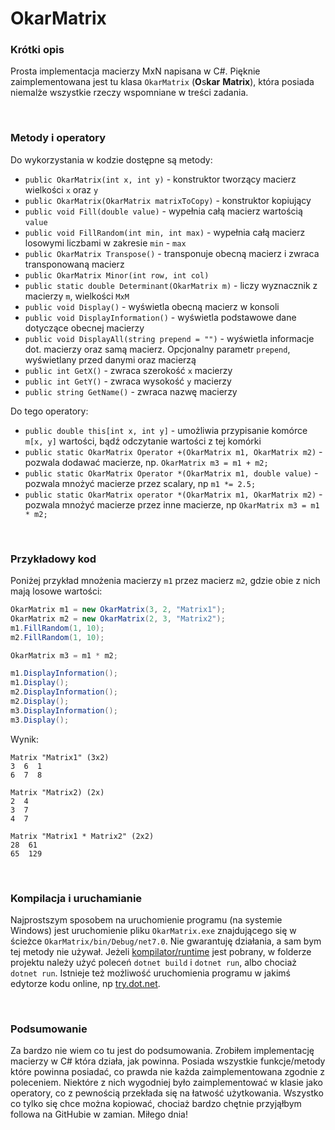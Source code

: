 # OkarMatrix

### Krótki opis

Prosta implementacja macierzy MxN napisana w C#. Pięknie zaimplementowana jest tu klasa `OkarMatrix` (**O**s**kar** **Matrix**), która posiada niemalże wszystkie rzeczy wspomniane w treści zadania.

<br>

### Metody i operatory

Do wykorzystania w kodzie dostępne są metody:
- `public OkarMatrix(int x, int y)` - konstruktor tworzący macierz wielkości `x` oraz `y`
- `public OkarMatrix(OkarMatrix matrixToCopy)` - konstruktor kopiujący
- `public void Fill(double value)` - wypełnia całą macierz wartością `value`
- `public void FillRandom(int min, int max)` - wypełnia całą macierz losowymi liczbami w zakresie `min` - `max`
- `public OkarMatrix Transpose()` - transponuje obecną macierz i zwraca transponowaną macierz
- `public OkarMatrix Minor(int row, int col)`
- `public static double Determinant(OkarMatrix m)` - liczy wyznacznik z macierzy `m`, wielkości `MxM`
- `public void Display()` - wyświetla obecną macierz w konsoli
- `public void DisplayInformation()` - wyświetla podstawowe dane dotyczące obecnej macierzy
- `public void DisplayAll(string prepend = "")` - wyświetla informacje dot. macierzy oraz samą macierz. Opcjonalny parametr `prepend`, wyświetlany przed danymi oraz macierzą
- `public int GetX()` - zwraca szerokość `x` macierzy
- `public int GetY()` - zwraca wysokość `y` macierzy
- `public string GetName()` - zwraca nazwę macierzy

Do tego operatory:
- `public double this[int x, int y]` - umożliwia przypisanie komórce `m[x, y]` wartości, bądź odczytanie wartości z tej komórki
- `public static OkarMatrix Operator +(OkarMatrix m1, OkarMatrix m2)` - pozwala dodawać macierze, np. `OkarMatrix m3 = m1 + m2;`
- `public static OkarMatrix Operator *(OkarMatrix m1, double value)` - pozwala mnożyć macierze przez scalary, np `m1 *= 2.5;`
- `public static OkarMatrix operator *(OkarMatrix m1, OkarMatrix m2)` - pozwala mnożyć macierze przez inne macierze, np `OkarMatrix m3 = m1 * m2;`

<br>

### Przykładowy kod

Poniżej przykład mnożenia macierzy `m1` przez macierz `m2`, gdzie obie z nich mają losowe wartości:

```csharp
OkarMatrix m1 = new OkarMatrix(3, 2, "Matrix1");
OkarMatrix m2 = new OkarMatrix(2, 3, "Matrix2");
m1.FillRandom(1, 10);
m2.FillRandom(1, 10);

OkarMatrix m3 = m1 * m2;

m1.DisplayInformation();
m1.Display();
m2.DisplayInformation();
m2.Display();
m3.DisplayInformation();
m3.Display();
```

Wynik:

```
Matrix "Matrix1" (3x2)
3  6  1
6  7  8

Matrix "Matrix2) (2x)
2  4
3  7
4  7

Matrix "Matrix1 * Matrix2" (2x2)
28  61
65  129
```

<br>

### Kompilacja i uruchamianie

Najprostszym sposobem na uruchomienie programu (na systemie Windows) jest uruchomienie pliku `OkarMatrix.exe` znajdującego się w ścieżce `OkarMatrix/bin/Debug/net7.0`. Nie gwarantuję działania, a sam bym tej metody nie używał. Jeżeli [kompilator/runtime](https://dotnet.microsoft.com/en-us/download) jest pobrany, w folderze projektu należy użyć poleceń `dotnet build` i `dotnet run`, albo chociaż `dotnet run`. Istnieje też możliwość uruchomienia programu w jakimś edytorze kodu online, np [try.dot.net](https://try.dot.net/).  

<br>

### Podsumowanie

Za bardzo nie wiem co tu jest do podsumowania. Zrobiłem implementację macierzy w C# która działa, jak powinna. Posiada wszystkie funkcje/metody które powinna posiadać, co prawda nie każda zaimplementowana zgodnie z poleceniem. Niektóre z nich wygodniej było zaimplementować w klasie jako operatory, co z pewnością przekłada się na łatwość użytkowania. Wszystko co tylko się chce można kopiować, chociaż bardzo chętnie przyjąłbym followa na GitHubie w zamian. Miłego dnia! 
